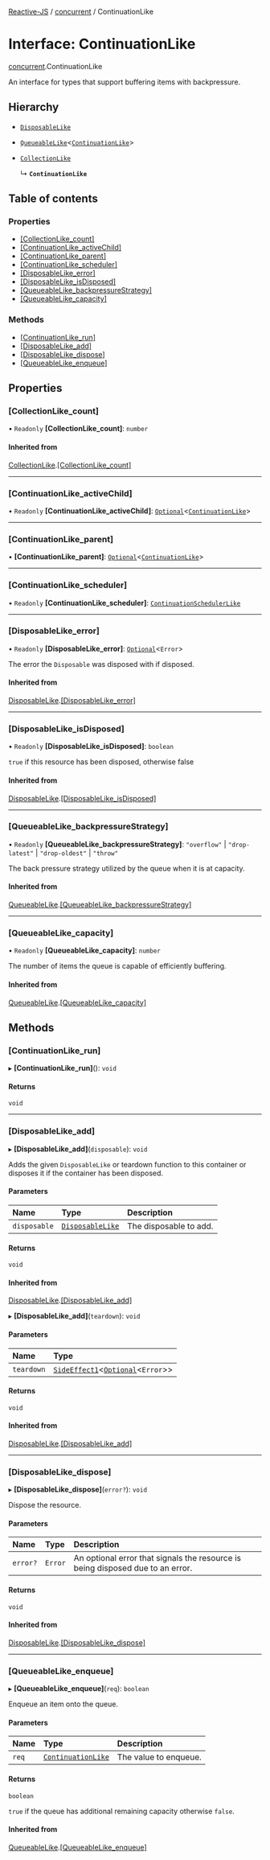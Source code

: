 [Reactive-JS](../README.md) / [concurrent](../modules/concurrent.md) / ContinuationLike

# Interface: ContinuationLike

[concurrent](../modules/concurrent.md).ContinuationLike

An interface for types that support buffering items with backpressure.

## Hierarchy

- [`DisposableLike`](utils.DisposableLike.md)

- [`QueueableLike`](utils.QueueableLike.md)<[`ContinuationLike`](concurrent.ContinuationLike.md)\>

- [`CollectionLike`](collections.CollectionLike.md)

  ↳ **`ContinuationLike`**

## Table of contents

### Properties

- [[CollectionLike\_count]](concurrent.ContinuationLike.md#[collectionlike_count])
- [[ContinuationLike\_activeChild]](concurrent.ContinuationLike.md#[continuationlike_activechild])
- [[ContinuationLike\_parent]](concurrent.ContinuationLike.md#[continuationlike_parent])
- [[ContinuationLike\_scheduler]](concurrent.ContinuationLike.md#[continuationlike_scheduler])
- [[DisposableLike\_error]](concurrent.ContinuationLike.md#[disposablelike_error])
- [[DisposableLike\_isDisposed]](concurrent.ContinuationLike.md#[disposablelike_isdisposed])
- [[QueueableLike\_backpressureStrategy]](concurrent.ContinuationLike.md#[queueablelike_backpressurestrategy])
- [[QueueableLike\_capacity]](concurrent.ContinuationLike.md#[queueablelike_capacity])

### Methods

- [[ContinuationLike\_run]](concurrent.ContinuationLike.md#[continuationlike_run])
- [[DisposableLike\_add]](concurrent.ContinuationLike.md#[disposablelike_add])
- [[DisposableLike\_dispose]](concurrent.ContinuationLike.md#[disposablelike_dispose])
- [[QueueableLike\_enqueue]](concurrent.ContinuationLike.md#[queueablelike_enqueue])

## Properties

### [CollectionLike\_count]

• `Readonly` **[CollectionLike\_count]**: `number`

#### Inherited from

[CollectionLike](collections.CollectionLike.md).[[CollectionLike_count]](collections.CollectionLike.md#[collectionlike_count])

___

### [ContinuationLike\_activeChild]

• `Readonly` **[ContinuationLike\_activeChild]**: [`Optional`](../modules/functions.md#optional)<[`ContinuationLike`](concurrent.ContinuationLike.md)\>

___

### [ContinuationLike\_parent]

• **[ContinuationLike\_parent]**: [`Optional`](../modules/functions.md#optional)<[`ContinuationLike`](concurrent.ContinuationLike.md)\>

___

### [ContinuationLike\_scheduler]

• `Readonly` **[ContinuationLike\_scheduler]**: [`ContinuationSchedulerLike`](concurrent.ContinuationSchedulerLike.md)

___

### [DisposableLike\_error]

• `Readonly` **[DisposableLike\_error]**: [`Optional`](../modules/functions.md#optional)<`Error`\>

The error the `Disposable` was disposed with if disposed.

#### Inherited from

[DisposableLike](utils.DisposableLike.md).[[DisposableLike_error]](utils.DisposableLike.md#[disposablelike_error])

___

### [DisposableLike\_isDisposed]

• `Readonly` **[DisposableLike\_isDisposed]**: `boolean`

`true` if this resource has been disposed, otherwise false

#### Inherited from

[DisposableLike](utils.DisposableLike.md).[[DisposableLike_isDisposed]](utils.DisposableLike.md#[disposablelike_isdisposed])

___

### [QueueableLike\_backpressureStrategy]

• `Readonly` **[QueueableLike\_backpressureStrategy]**: ``"overflow"`` \| ``"drop-latest"`` \| ``"drop-oldest"`` \| ``"throw"``

The back pressure strategy utilized by the queue when it is at capacity.

#### Inherited from

[QueueableLike](utils.QueueableLike.md).[[QueueableLike_backpressureStrategy]](utils.QueueableLike.md#[queueablelike_backpressurestrategy])

___

### [QueueableLike\_capacity]

• `Readonly` **[QueueableLike\_capacity]**: `number`

The number of items the queue is capable of efficiently buffering.

#### Inherited from

[QueueableLike](utils.QueueableLike.md).[[QueueableLike_capacity]](utils.QueueableLike.md#[queueablelike_capacity])

## Methods

### [ContinuationLike\_run]

▸ **[ContinuationLike_run]**(): `void`

#### Returns

`void`

___

### [DisposableLike\_add]

▸ **[DisposableLike_add]**(`disposable`): `void`

Adds the given `DisposableLike` or teardown function to this container or disposes it if the container has been disposed.

#### Parameters

| Name | Type | Description |
| :------ | :------ | :------ |
| `disposable` | [`DisposableLike`](utils.DisposableLike.md) | The disposable to add. |

#### Returns

`void`

#### Inherited from

[DisposableLike](utils.DisposableLike.md).[[DisposableLike_add]](utils.DisposableLike.md#[disposablelike_add])

▸ **[DisposableLike_add]**(`teardown`): `void`

#### Parameters

| Name | Type |
| :------ | :------ |
| `teardown` | [`SideEffect1`](../modules/functions.md#sideeffect1)<[`Optional`](../modules/functions.md#optional)<`Error`\>\> |

#### Returns

`void`

#### Inherited from

[DisposableLike](utils.DisposableLike.md).[[DisposableLike_add]](utils.DisposableLike.md#[disposablelike_add])

___

### [DisposableLike\_dispose]

▸ **[DisposableLike_dispose]**(`error?`): `void`

Dispose the resource.

#### Parameters

| Name | Type | Description |
| :------ | :------ | :------ |
| `error?` | `Error` | An optional error that signals the resource is being disposed due to an error. |

#### Returns

`void`

#### Inherited from

[DisposableLike](utils.DisposableLike.md).[[DisposableLike_dispose]](utils.DisposableLike.md#[disposablelike_dispose])

___

### [QueueableLike\_enqueue]

▸ **[QueueableLike_enqueue]**(`req`): `boolean`

Enqueue an item onto the queue.

#### Parameters

| Name | Type | Description |
| :------ | :------ | :------ |
| `req` | [`ContinuationLike`](concurrent.ContinuationLike.md) | The value to enqueue. |

#### Returns

`boolean`

`true` if the queue has additional remaining capacity otherwise `false`.

#### Inherited from

[QueueableLike](utils.QueueableLike.md).[[QueueableLike_enqueue]](utils.QueueableLike.md#[queueablelike_enqueue])

